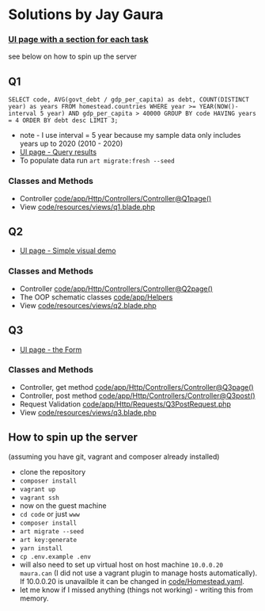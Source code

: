 # Solutions by Jay Gaura
### [UI page with a section for each task](http://maura.can)
see below on how to spin up the server


## Q1
`
SELECT
	code,
	AVG(govt_debt / gdp_per_capita) as debt,
	COUNT(DISTINCT year) as years
FROM homestead.countries
WHERE year >= YEAR(NOW()-interval 5 year) AND gdp_per_capita > 40000
GROUP BY code
HAVING years = 4
ORDER BY debt desc
LIMIT 3;
`
* note - I use interval = 5 year because my sample data only includes years up to 2020 (2010 - 2020)
* [UI page - Query results](http://maura.can/q1)
* To populate data run `art migrate:fresh --seed`

### Classes and Methods

* Controller [code/app/Http/Controllers/Controller@Q1page()](code/app/Http/Controllers/Controller.php#L18)
* View [code/resources/views/q1.blade.php](code/resources/views/q1.blade.php)

## Q2

* [UI page - Simple visual demo](http://maura.can/q2)

### Classes and Methods

* Controller [code/app/Http/Controllers/Controller@Q2page()](code/app/Http/Controllers/Controller.php#L40)
* The OOP schematic classes [code/app/Helpers](code/app/Helpers)
* View [code/resources/views/q2.blade.php](code/resources/views/q2.blade.php)

## Q3

* [UI page - the Form](http://maura.can/q3)
### Classes and Methods

* Controller, get method [code/app/Http/Controllers/Controller@Q3page()](code/app/Http/Controllers/Controller.php#L67)
* Controller, post method [code/app/Http/Controllers/Controller@Q3post()](code/app/Http/Controllers/Controller.php#L80)
* Request Validation [code/app/Http/Requests/Q3PostRequest.php](code/app/Http/Requests/Q3PostRequest.php)
* View [code/resources/views/q3.blade.php](code/resources/views/q3.blade.php)

## How to spin up the server
(assuming you have git, vagrant and composer already installed)

* clone the repository
* `composer install`
* `vagrant up`
* `vagrant ssh`
* now on the guest machine
* `cd code` or just `www`
* `composer install`
* `art migrate --seed`
* `art key:generate`
* `yarn install`
* `cp .env.example .env`
* will also need to set up virtual host on host machine `10.0.0.20 maura.can` (I did not use a vagrant plugin to manage hosts automatically). If 10.0.0.20 is unavailble it can be changed in [code/Homestead.yaml](code/Homestead.yaml).
* let me know if I missed anything (things not working) - writing this from memory.